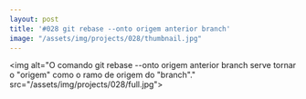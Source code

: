 ```yaml
---
layout: post
title: '#028 git rebase --onto origem anterior branch'
image: "/assets/img/projects/028/thumbnail.jpg"
---
```


<img alt="O comando git rebase --onto origem anterior branch serve tornar o "origem" como o ramo de origem do "branch"." src="/assets/img/projects/028/full.jpg">